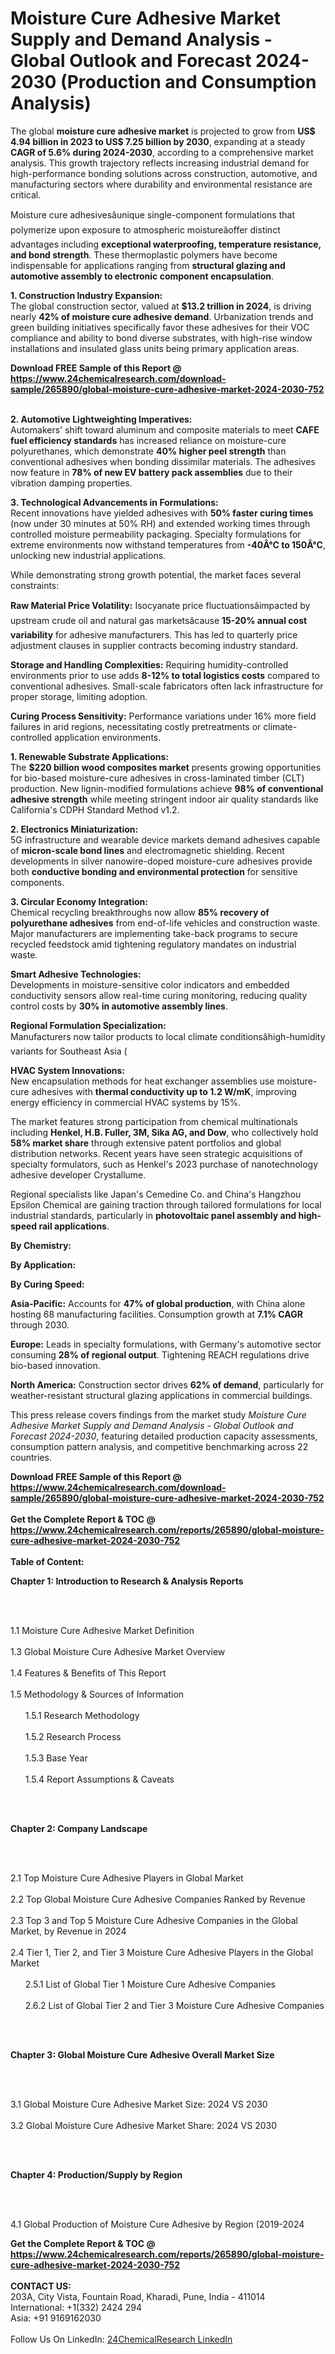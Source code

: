 <h1>Moisture Cure Adhesive Market Supply and Demand Analysis - Global Outlook and Forecast 2024-2030 (Production and Consumption Analysis)</h1><p>The global <strong>moisture cure adhesive market</strong> is projected to grow from <strong>US$ 4.94 billion in 2023 to US$ 7.25 billion by 2030</strong>, expanding at a steady <strong>CAGR of 5.6% during 2024-2030</strong>, according to a comprehensive market analysis. This growth trajectory reflects increasing industrial demand for high-performance bonding solutions across construction, automotive, and manufacturing sectors where durability and environmental resistance are critical.</p><p>Moisture cure adhesivesâunique single-component formulations that polymerize upon exposure to atmospheric moistureâoffer distinct advantages including <strong>exceptional waterproofing, temperature resistance, and bond strength</strong>. These thermoplastic polymers have become indispensable for applications ranging from <strong>structural glazing and automotive assembly to electronic component encapsulation</strong>.</p><p><strong>1. Construction Industry Expansion:</strong><br>
The global construction sector, valued at <strong>$13.2 trillion in 2024</strong>, is driving nearly <strong>42% of moisture cure adhesive demand</strong>. Urbanization trends and green building initiatives specifically favor these adhesives for their VOC compliance and ability to bond diverse substrates, with high-rise window installations and insulated glass units being primary application areas.</p><div><b>Download FREE Sample of this Report @ 
            <a href="https://www.24chemicalresearch.com/download-sample/265890/global-moisture-cure-adhesive-market-2024-2030-752">
            https://www.24chemicalresearch.com/download-sample/265890/global-moisture-cure-adhesive-market-2024-2030-752</a></b></div><br><p><strong>2. Automotive Lightweighting Imperatives:</strong><br>
Automakers' shift toward aluminum and composite materials to meet <strong>CAFE fuel efficiency standards</strong> has increased reliance on moisture-cure polyurethanes, which demonstrate <strong>40% higher peel strength</strong> than conventional adhesives when bonding dissimilar materials. The adhesives now feature in <strong>78% of new EV battery pack assemblies</strong> due to their vibration damping properties.</p><p><strong>3. Technological Advancements in Formulations:</strong><br>
Recent innovations have yielded adhesives with <strong>50% faster curing times</strong> (now under 30 minutes at 50% RH) and extended working times through controlled moisture permeability packaging. Specialty formulations for extreme environments now withstand temperatures from <strong>-40Â°C to 150Â°C</strong>, unlocking new industrial applications.</p><p>While demonstrating strong growth potential, the market faces several constraints:</p><p><strong>Raw Material Price Volatility:</strong> Isocyanate price fluctuationsâimpacted by upstream crude oil and natural gas marketsâcause <strong>15-20% annual cost variability</strong> for adhesive manufacturers. This has led to quarterly price adjustment clauses in supplier contracts becoming industry standard.</p><p><strong>Storage and Handling Complexities:</strong> Requiring humidity-controlled environments prior to use adds <strong>8-12% to total logistics costs</strong> compared to conventional adhesives. Small-scale fabricators often lack infrastructure for proper storage, limiting adoption.</p><p><strong>Curing Process Sensitivity:</strong> Performance variations under 16% more field failures in arid regions, necessitating costly pretreatments or climate-controlled application environments.</p><p><strong>1. Renewable Substrate Applications:</strong><br>
The <strong>$220 billion wood composites market</strong> presents growing opportunities for bio-based moisture-cure adhesives in cross-laminated timber (CLT) production. New lignin-modified formulations achieve <strong>98% of conventional adhesive strength</strong> while meeting stringent indoor air quality standards like California's CDPH Standard Method v1.2.</p><p><strong>2. Electronics Miniaturization:</strong><br>
5G infrastructure and wearable device markets demand adhesives capable of <strong>micron-scale bond lines</strong> and electromagnetic shielding. Recent developments in silver nanowire-doped moisture-cure adhesives provide both <strong>conductive bonding and environmental protection</strong> for sensitive components.</p><p><strong>3. Circular Economy Integration:</strong><br>
Chemical recycling breakthroughs now allow <strong>85% recovery of polyurethane adhesives</strong> from end-of-life vehicles and construction waste. Major manufacturers are implementing take-back programs to secure recycled feedstock amid tightening regulatory mandates on industrial waste.</p><p><strong>Smart Adhesive Technologies:</strong><br>
	Developments in moisture-sensitive color indicators and embedded conductivity sensors allow real-time curing monitoring, reducing quality control costs by <strong>30% in automotive assembly lines</strong>.</p><p><strong>Regional Formulation Specialization:</strong><br>
	Manufacturers now tailor products to local climate conditionsâhigh-humidity variants for Southeast Asia (
	</p><p><strong>HVAC System Innovations:</strong><br>
	New encapsulation methods for heat exchanger assemblies use moisture-cure adhesives with <strong>thermal conductivity up to 1.2 W/mK</strong>, improving energy efficiency in commercial HVAC systems by 15%.</p><p>The market features strong participation from chemical multinationals including <strong>Henkel, H.B. Fuller, 3M, Sika AG, and Dow</strong>, who collectively hold <strong>58% market share</strong> through extensive patent portfolios and global distribution networks. Recent years have seen strategic acquisitions of specialty formulators, such as Henkel's 2023 purchase of nanotechnology adhesive developer Crystallume.</p><p>Regional specialists like Japan's Cemedine Co. and China's Hangzhou Epsilon Chemical are gaining traction through tailored formulations for local industrial standards, particularly in <strong>photovoltaic panel assembly and high-speed rail applications</strong>.</p><p><strong>By Chemistry:</strong></p><p><strong>By Application:</strong></p><p><strong>By Curing Speed:</strong></p><p><strong>Asia-Pacific:</strong> Accounts for <strong>47% of global production</strong>, with China alone hosting 68 manufacturing facilities. Consumption growth at <strong>7.1% CAGR</strong> through 2030.</p><p><strong>Europe:</strong> Leads in specialty formulations, with Germany's automotive sector consuming <strong>28% of regional output</strong>. Tightening REACH regulations drive bio-based innovation.</p><p><strong>North America:</strong> Construction sector drives <strong>62% of demand</strong>, particularly for weather-resistant structural glazing applications in commercial buildings.</p><p>This press release covers findings from the market study <em>Moisture Cure Adhesive Market Supply and Demand Analysis - Global Outlook and Forecast 2024-2030</em>, featuring detailed production capacity assessments, consumption pattern analysis, and competitive benchmarking across 22 countries.</p><div><b>Download FREE Sample of this Report @ 
            <a href="https://www.24chemicalresearch.com/download-sample/265890/global-moisture-cure-adhesive-market-2024-2030-752">
            https://www.24chemicalresearch.com/download-sample/265890/global-moisture-cure-adhesive-market-2024-2030-752</a></b></div><br><div><b>Get the Complete Report & TOC @ 
            <a href="https://www.24chemicalresearch.com/reports/265890/global-moisture-cure-adhesive-market-2024-2030-752">
            https://www.24chemicalresearch.com/reports/265890/global-moisture-cure-adhesive-market-2024-2030-752</a></b></div><br>
            <b>Table of Content:</b><p><p><strong>Chapter 1: Introduction to Research &amp; Analysis Reports</strong></p><br />
<br />
<p>1.1 Moisture Cure Adhesive  Market Definition<br /><br />
1.3 Global Moisture Cure Adhesive  Market Overview<br /><br />
1.4 Features &amp; Benefits of This Report<br /><br />
1.5 Methodology &amp; Sources of Information<br /><br />
&nbsp;&nbsp;&nbsp;&nbsp;&nbsp; 1.5.1 Research Methodology<br /><br />
&nbsp;&nbsp;&nbsp;&nbsp;&nbsp; 1.5.2 Research Process<br /><br />
&nbsp;&nbsp;&nbsp;&nbsp;&nbsp; 1.5.3 Base Year<br /><br />
&nbsp;&nbsp;&nbsp;&nbsp;&nbsp; 1.5.4 Report Assumptions &amp; Caveats</p><br />
<br />
<p><strong>Chapter 2: Company Landscape</strong></p><br />
<br />
<p>2.1 Top Moisture Cure Adhesive  Players in Global Market<br /><br />
2.2 Top Global Moisture Cure Adhesive  Companies Ranked by Revenue<br /><br />
2.3 Top 3 and Top 5 Moisture Cure Adhesive  Companies in the Global Market, by Revenue in 2024<br /><br />
2.4 Tier 1, Tier 2, and Tier 3 Moisture Cure Adhesive  Players in the Global Market<br /><br />
&nbsp;&nbsp;&nbsp;&nbsp;&nbsp; 2.5.1 List of Global Tier 1 Moisture Cure Adhesive  Companies<br /><br />
&nbsp;&nbsp;&nbsp;&nbsp;&nbsp; 2.6.2 List of Global Tier 2 and Tier 3 Moisture Cure Adhesive  Companies</p><br />
<br />
<p><strong>Chapter 3: Global Moisture Cure Adhesive  Overall Market Size</strong></p><br />
<br />
<p>3.1 Global Moisture Cure Adhesive  Market Size: 2024 VS 2030<br /><br />
3.2 Global Moisture Cure Adhesive  Market Share: 2024 VS 2030</p><br />
<br />
<p><strong>Chapter 4: Production/Supply by Region</strong></p><br />
<br />
<p>4.1 Global Production of Moisture Cure Adhesive  by Region (2019-2024</p><div><b>Get the Complete Report & TOC @ 
            <a href="https://www.24chemicalresearch.com/reports/265890/global-moisture-cure-adhesive-market-2024-2030-752">
            https://www.24chemicalresearch.com/reports/265890/global-moisture-cure-adhesive-market-2024-2030-752</a></b></div><br><b>CONTACT US:</b><br>
            203A, City Vista, Fountain Road, Kharadi, Pune, India - 411014<br>
            International: +1(332) 2424 294<br>
            Asia: +91 9169162030 <br><br>
            Follow Us On LinkedIn: <a href="https://www.linkedin.com/company/24chemicalresearch/">24ChemicalResearch LinkedIn</a>